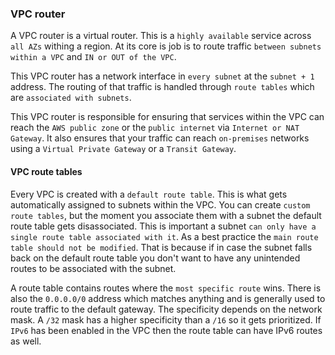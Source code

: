 ### VPC router

A VPC router is a virtual router. This is a `highly available` service across `all AZs` withing a region. At its core is job is to route traffic `between subnets within a VPC` and `IN or OUT of the VPC`.

This VPC router has a network interface in `every subnet` at the `subnet + 1` address. The routing of that traffic is handled through `route tables` which are `associated with subnets`.

This VPC router is responsible for ensuring that services within the VPC can reach the `AWS public zone` or the `public internet` via `Internet or NAT Gateway`. It also ensures that your traffic can reach `on-premises` networks using a `Virtual Private Gateway` or a `Transit Gateway`.

#### VPC route tables

Every VPC is created with a `default route table`. This is what gets automatically assigned to subnets within the VPC. You can create `custom route tables`, but the moment you associate them with a subnet the default route table gets disassociated. This is important a subnet `can only have a single route table associated with it`. As a best practice the `main route table should not be modified`. That is because if in case the subnet falls back on the default route table you don't want to have any unintended routes to be associated with the subnet.

A route table contains routes where the `most specific route` wins. There is also the `0.0.0.0/0` address which matches anything and is generally used to route traffic to the default gateway. The specificity depends on the network mask. A `/32` mask has a higher specificity than a `/16` so it gets prioritized. If `IPv6` has been enabled in the VPC then the route table can have IPv6 routes as well.




